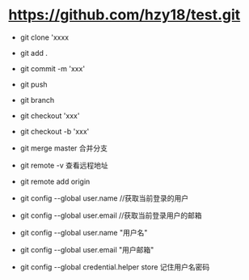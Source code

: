 # https://github.com/hzy18/test.git

-  git clone 'xxxx

-  git add .

-  git commit -m 'xxx'

-  git push 

-  git branch

-  git checkout 'xxx'

- git checkout -b 'xxx'

-  git merge master  合并分支

-  git remote -v  查看远程地址

- git remote add origin  

-  git config --global user.name //获取当前登录的用户
-  git config --global user.email //获取当前登录用户的邮箱

- git config --global user.name "用户名"

- git config --global user.email "用户邮箱"

- git config --global credential.helper store 记住用户名密码